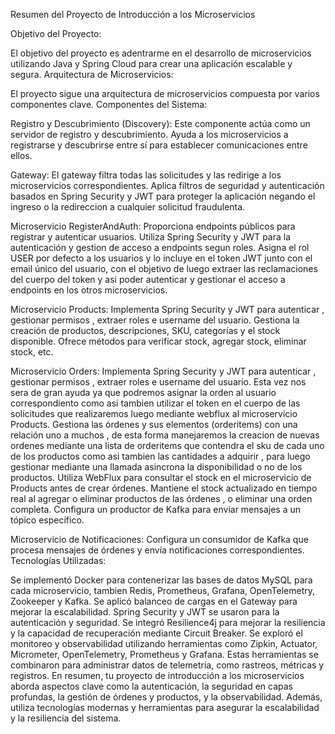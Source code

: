 Resumen del Proyecto de Introducción a los Microservicios

Objetivo del Proyecto:

El objetivo del proyecto es adentrarme en el desarrollo de microservicios utilizando Java y Spring Cloud para crear una aplicación escalable y segura.
Arquitectura de Microservicios:

El proyecto sigue una arquitectura de microservicios compuesta por varios componentes clave.
Componentes del Sistema:

Registro y Descubrimiento (Discovery):
Este componente actúa como un servidor de registro y descubrimiento.
Ayuda a los microservicios a registrarse y descubrirse entre sí para establecer comunicaciones entre ellos.

Gateway:
El gateway filtra todas las solicitudes y las redirige a los microservicios correspondientes.
Aplica filtros de seguridad y autenticación basados en Spring Security y JWT para proteger la aplicación 
negando el ingreso o la redireccion a cualquier solicitud fraudulenta.

Microservicio RegisterAndAuth:
Proporciona endpoints públicos para registrar y autenticar usuarios.
Utiliza Spring Security y JWT para la autenticación y gestion de acceso a endpoints segun roles.
Asigna el rol USER por defecto a los usuarios y lo incluye en el token JWT junto con el email único del usuario,
con el objetivo de luego extraer las reclamaciones del cuerpo del token y asi poder autenticar y gestionar el acceso a endpoints
en los otros microservicios.

Microservicio Products:
Implementa Spring Security y JWT para autenticar , gestionar permisos , extraer roles e username del usuario.
Gestiona la creación de productos, descripciones, SKU, categorías y el stock disponible.
Ofrece métodos para verificar stock, agregar stock, eliminar stock, etc.

Microservicio Orders:
Implementa Spring Security y JWT para autenticar , gestionar permisos , extraer roles e username del usuario.
Esta vez nos sera de gran ayuda ya que podremos asignar la orden al usuario correspondiento como asi tambien utilizar
el token en el cuerpo de las solicitudes que realizaremos luego mediante webflux al microservicio Products.
Gestiona las órdenes y sus elementos (orderitems) con una relación uno a muchos , de esta forma manejaremos la creacion de
nuevas ordenes mediante una lista de orderitems que contendra el sku de cada uno de los productos como asi tambien las cantidades a adquirir ,
para luego gestionar mediante una llamada asincrona la disponibilidad o no de los productos.
Utiliza WebFlux para consultar el stock en el microservicio de Products antes de crear órdenes.
Mantiene el stock actualizado en tiempo real al agregar o eliminar productos de las órdenes , o eliminar una orden completa.
Configura un productor de Kafka para enviar mensajes a un tópico específico.

Microservicio de Notificaciones:
Configura un consumidor de Kafka que procesa mensajes de órdenes y envía notificaciones correspondientes.
Tecnologías Utilizadas:

Se implementó Docker para contenerizar las bases de datos MySQL para cada microservicio, tambien Redis,
Prometheus, Grafana, OpenTelemetry, Zookeeper y Kafka.
Se aplicó balanceo de cargas en el Gateway para mejorar la escalabilidad.
Spring Security y JWT se usaron para la autenticación y seguridad.
Se integró Resilience4j para mejorar la resiliencia y la capacidad de recuperación mediante Circuit Breaker.
Se exploró el monitoreo y observabilidad utilizando herramientas como Zipkin, Actuator, Micrometer, OpenTelemetry, Prometheus y Grafana.
Estas herramientas se combinaron para administrar datos de telemetría, como rastreos, métricas y registros.
En resumen, tu proyecto de introducción a los microservicios aborda aspectos clave como la autenticación, la seguridad en capas profundas, la gestión de órdenes y productos, y la observabilidad. Además, utiliza tecnologías modernas y herramientas para asegurar la escalabilidad y la resiliencia del sistema.
